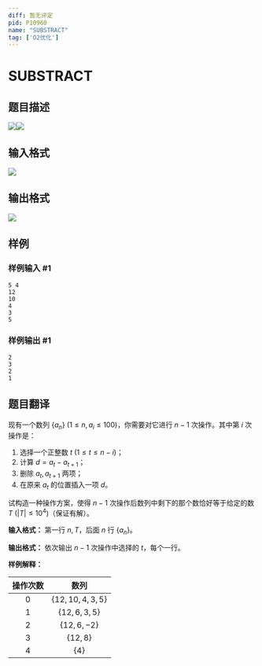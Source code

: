 ```yaml
---
diff: 暂无评定
pid: P10960
name: "SUBSTRACT"
tag: ['O2优化']
---
```

# SUBSTRACT
## 题目描述

![](https://cdn.luogu.com.cn/upload/image_hosting/7iy6ncb0.png)![](https://cdn.luogu.com.cn/upload/image_hosting/4g4yijww.png)
## 输入格式

![](https://cdn.luogu.com.cn/upload/image_hosting/kgtenidc.png)
## 输出格式

![](https://cdn.luogu.com.cn/upload/image_hosting/5gdc86t2.png)
## 样例

### 样例输入 #1
```
5 4
12
10
4
3
5
```
### 样例输出 #1
```
2
3
2
1
```
## 题目翻译

现有一个数列 $\{a_n\}\ (1 \le n,a_i \le 100)$，你需要对它进行 $n-1$ 次操作。其中第 $i$ 次操作是：

1. 选择一个正整数 $t\ (1 \le t \le n-i)$；
2. 计算 $d=a_t-a_{t+1}$；
3. 删除 $a_t,a_{t+1}$ 两项；
4. 在原来 $a_t$ 的位置插入一项 $d$。

试构造一种操作方案，使得 $n-1$ 次操作后数列中剩下的那个数恰好等于给定的数 $T\ (|T| \le 10^4)$（保证有解）。

**输入格式：** 第一行 $n,T$，后面 $n$ 行 $\{a_n\}$。

**输出格式：** 依次输出 $n-1$ 次操作中选择的 $t$，每个一行。

**样例解释：**

| 操作次数 | 数列 |
| :----------: | :----------: |
| $0$ | $\{12,10,4,3,5\}$ |
| $1$ | $\{12,6,3,5\}$ |
| $2$ | $\{12,6,-2\}$ |
| $3$ | $\{12,8\}$ |
| $4$ | $\{4\}$ |
